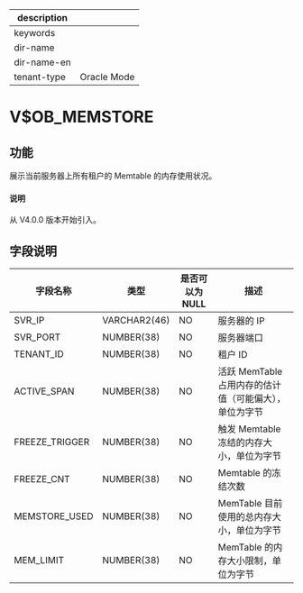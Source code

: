 |description||
|---|---|
|keywords||
|dir-name||
|dir-name-en||
|tenant-type|Oracle Mode|

# V$OB_MEMSTORE

## 功能

展示当前服务器上所有租户的 Memtable 的内存使用状况。

<main id="notice" type='explain'>
  <h4>说明</h4>
  <p>从 V4.0.0 版本开始引入。</p>
</main>

## 字段说明

|    **字段名称**    |    **类型**    | **是否可以为 NULL** |              **描述**              |
|----------------|--------------|----------------|----------------------------------|
| SVR_IP         | VARCHAR2(46) | NO             | 服务器的 IP                          |
| SVR_PORT       | NUMBER(38)   | NO             | 服务器端口                            |
| TENANT_ID      | NUMBER(38)   | NO             | 租户 ID                            |
| ACTIVE_SPAN    | NUMBER(38)   | NO             | 活跃 MemTable 占用内存的估计值（可能偏大），单位为字节 |
| FREEZE_TRIGGER | NUMBER(38)   | NO             | 触发 Memtable 冻结的内存大小，单位为字节        |
| FREEZE_CNT     | NUMBER(38)   | NO             | Memtable 的冻结次数                   |
| MEMSTORE_USED  | NUMBER(38)   | NO             | MemTable 目前使用的总内存大小，单位为字节        |
| MEM_LIMIT      | NUMBER(38)   | NO             | MemTable 的内存大小限制，单位为字节           |
